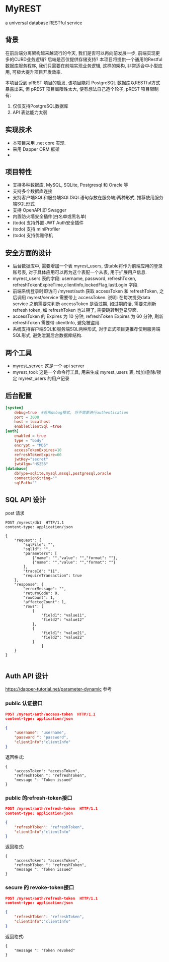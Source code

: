 # MyREST
a universal database RESTful service

## 背景
在前后端分离架构越来越流行的今天, 我们是否可以再向前发展一步, 前端实现更多的CURD业务逻辑? 后端是否仅提供存储支持? 本项目将提供一个通用的Restful数据库服务程序, 我们只需要在前端实现业务逻辑, 这样的架构, 非常适合中小型应用, 可极大提升项目开发效率. 

本项目受到 pREST 项目的启发, 该项目能将 PostgreSQL 数据库以RESTful方式暴露出来, 但 pREST 项目局限性太大, 便有想法自己造个轮子, pREST 项目限制有:
1. 仅仅支持PostgreSQL数据库
2. API 表达能力太弱

## 实现技术
- 本项目采用 .net core 实现. 
- 采用 Dapper ORM 框架
- 
## 项目特性
- 支持多种数据库, MySQL, SQLite, Postgresql 和 Oracle 等
- 支持多个数据库连接 
- 支持客户端SQL和服务端SQL(SQL语句存放在服务端)两种形式, 推荐使用服务端SQL形式
- 支持 OpenAPI 即 Swagger 
- 内置防火墙安全插件(白名单或黑名单)
- (todo) 支持外置 JWT Auth安全插件
- (todo) 支持 miniProfiler 
- (todo) 支持优雅停机

## 安全方面的设计
- 后台数据库中, 需要增加一个表 myrest_users, 该table将作为前端应用的登录账号表, 对于具体应用可以再为这个表配一个从表, 用于扩展用户信息. 
- myrest_users 表的字段: username, password, refreshToken, refreshTokenExpireTime,clientInfo,lockedFlag,lastLogin 字段.
- 前端系统登录时即访问 /myrest/auth 获取 accessToken 和 refreshToken, 之后调用 myrest/service 需要带上 accessToken. 说明: 在每次提交data service 之前需要先判断 accessToken 是否过期, 如过期的话, 需要先刷新 refresh token, 如 refreshToken 也过期了, 需要跳转到登录界面. 
- accessToken 的 Expires 为 10 分钟,  refreshToken Expires 为 60 分钟, 刷新 refreshToken 需要带 clientInfo, 避免被盗用. 
- 系统支持客户端SQL和服务端SQL两种形式, 对于正式项目更推荐使用服务端SQL形式, 避免泄漏后台数据库结构.

## 两个工具
- myrest_server: 这是一个 api server
- myrest_tool: 这是一个命令行工具, 用来生成  myrest_users 表, 增加/删除/锁定 myrest_users 的用户记录

## 后台配置
```toml
[system]
    debug=true  #启用debug模式, 将不需要进行authentication
    port = 3000
    host = localhost
	enableClientSql =true
[auth]
	enabled = true  
	type = "body"
	encrypt = "MD5"
	accessTokenExpires=10	
	refreshTokenExpire=60
	jwtKey="secret"
	jwtAlgo="HS256"
[database]
    dbType=sqlite,mysql,mssql,postgresql,oracle
	connectionString=""
	sqlPath=""
```


## SQL API 设计
post 请求
```
POST /myrest/db1  HTTP/1.1
content-type: application/json

{	
	"request": {
		"sqlFile": "",
		"sqlId": "",
		"parameters": [
			{"name": "","value": "","format": ""},
			{"name": "","value": "","format": ""}
		],
		"traceId": "11",
		"requireTransaction": true
	},
	"response": {
		"errorMessage": "",
		"returnCode": 0,
		"rowCount": 1,
		"affectedCount": 1,
		"rows": [
			{
				"field1": "value11",
				"field2": "value12"
			},
			{
				"field1": "value21",
				"field2": "value22"
			}
				]
	}	
}


```


## Auth API 设计
https://dapper-tutorial.net/parameter-dynamic
参考 [](https://jasonwatmore.com/post/2021/06/15/net-5-api-jwt-authentication-with-refresh-tokens)
[](https://www.cnblogs.com/ittranslator/p/refresh-jwt-with-refresh-tokens-in-asp-net-core-5-rest-api-step-by-step.html)
[](https://jasontaylor.dev/api-key-authentication-with-aspnetcore/)
[](https://andrewlock.net/5-new-mvc-features-in-dotnet-7/)
[](https://learn.microsoft.com/en-us/aspnet/core/mvc/controllers/routing?view=aspnetcore-7.0)
[](https://www.cnblogs.com/lwqlun/p/10222505.html)
[](https://github.com/ZeeLyn/Dapper.Extensions)
### public 认证接口
``` json
POST /myrest/auth/access-token  HTTP/1.1
content-type: application/json

{
    "username": "username",
    "password ": "password",
	"clientInfo":"clientInfo"
} 
```
返回格式:
```
{
    "accessToken": "accessToken",
    "refreshToken ": "refreshToken",
	"message ": "Token issued"
} 
```
 
### public 的refresh-token接口
``` json
POST /myrest/auth/refresh-token  HTTP/1.1
content-type: application/json

{
    "refreshToken": "refreshToken",
	"clientInfo":"clientInfo"
} 
```
返回格式:
```
{
    "accessToken": "accessToken",
    "refreshToken ": "refreshToken",
	"message ": "Token issued"
} 
``` 

### secure 的 revoke-token接口
``` json
POST /myrest/auth/refresh-token  HTTP/1.1
content-type: application/json

{
    "refreshToken": "refreshToken",
	"clientInfo":"clientInfo"
} 
```
返回格式:
```
{
    "message ": "Token revoked"
} 
``` 